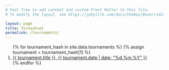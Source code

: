 ```yaml
---
# Feel free to add content and custom Front Matter to this file.
# To modify the layout, see https://jekyllrb.com/docs/themes/#overriding-theme-defaults

layout: page
title: Turnaukset
permalink: /tournaments/
---
```

<ol class="list">
{% for tournament_hash in site.data.tournaments %}
{% assign tournament = tournament_hash[1] %}
<li id="{{ tournament.date }}"><a href="{{ tournament.title | datapage_url: '/tournaments' }}">{{ tournament.title }}, {{ tournament.date  | date: "%d.%m.%Y" }}</a></li>
{% endfor %}

</ol>

<script src="https://ajax.googleapis.com/ajax/libs/jquery/3.3.1/jquery.min.js"></script>
<script type="text/javascript">
function sortList(selector) {
    $(selector).find("li").sort(function(a, b) {
        return(Date.parse(b.id) - Date.parse(a.id));
    }).each(function(index, el) {
        $(el).parent().append(el);
    });
}

sortList(".list");
</script>
